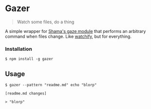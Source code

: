 # Gazer

> Watch some files, do a thing

A simple wrapper for [Shama's gaze
module](https://github.com/shama/gaze) that performs an arbitrary
command when files change. Like
[watchify](https://github.com/substack/watchify), but for everything.

### Installation

```shell
$ npm install -g gazer
```

## Usage

```shell
$ gazer --pattern "readme.md" echo "blorp"

[readme.md changes]

> "blorp"
```


